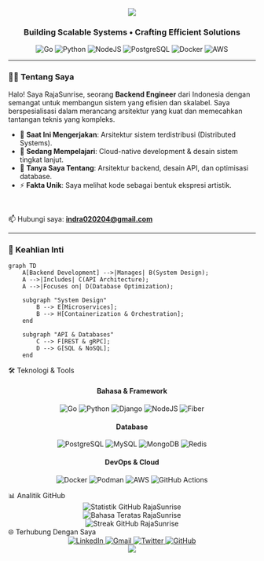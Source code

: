 <div align="center">
  <img src="https://capsule-render.vercel.app/api?type=waving&color=6C63FF&height=200&section=header&text=RajaSunrise&fontSize=80&fontColor=ffffff&animation=fadeIn&fontAlignY=40&desc=Backend%20Engineer&descSize=24&descAlignY=65"/>
</div>

<div align="center">
  <h3>Building Scalable Systems • Crafting Efficient Solutions</h3>
</div>

<div align="center">
  <img src="https://img.shields.io/badge/Go-00ADD8?style=for-the-badge&logo=go&logoColor=white" alt="Go">
  <img src="https://img.shields.io/badge/Python-3776AB?style=for-the-badge&logo=python&logoColor=white" alt="Python">
  <img src="https://img.shields.io/badge/Node.js-339933?style=for-the-badge&logo=nodedotjs&logoColor=white" alt="NodeJS">
  <img src="https://img.shields.io/badge/PostgreSQL-4169E1?style=for-the-badge&logo=postgresql&logoColor=white" alt="PostgreSQL">
  <img src="https://img.shields.io/badge/Docker-2496ED?style=for-the-badge&logo=docker&logoColor=white" alt="Docker">
  <img src="https://img.shields.io/badge/AWS-232F3E?style=for-the-badge&logo=amazonaws&logoColor=white" alt="AWS">
</div>

---

### 👨‍💻 Tentang Saya

Halo! Saya RajaSunrise, seorang **Backend Engineer** dari Indonesia dengan semangat untuk membangun sistem yang efisien dan skalabel. Saya berspesialisasi dalam merancang arsitektur yang kuat dan memecahkan tantangan teknis yang kompleks.

- 🔭 **Saat Ini Mengerjakan**: Arsitektur sistem terdistribusi (Distributed Systems).
- 🌱 **Sedang Mempelajari**: Cloud-native development & desain sistem tingkat lanjut.
- 💬 **Tanya Saya Tentang**: Arsitektur backend, desain API, dan optimisasi database.
- ⚡ **Fakta Unik**: Saya melihat kode sebagai bentuk ekspresi artistik.

<br>

📫 Hubungi saya: **indra020204@gmail.com**

---

### 🚀 Keahlian Inti

```mermaid
graph TD
    A[Backend Development] -->|Manages| B(System Design);
    A -->|Includes| C(API Architecture);
    A -->|Focuses on| D(Database Optimization);

    subgraph "System Design"
        B --> E[Microservices];
        B --> H[Containerization & Orchestration];
    end

    subgraph "API & Databases"
        C --> F[REST & gRPC];
        D --> G[SQL & NoSQL];
    end
```
🛠️ Teknologi & Tools
<div align="center">
<h4>Bahasa & Framework</h4>
<p>
<img src="https://img.shields.io/badge/Go-00ADD8?style=flat-square&logo=go&logoColor=white" alt="Go">
<img src="https://img.shields.io/badge/Python-3776AB?style=flat-square&logo=python&logoColor=white" alt="Python">
<img src="https://img.shields.io/badge/Django-3776AB?style=flat-square&logo=django&logoColor=white" alt="Django">
<img src="https://img.shields.io/badge/Node.js-339933?style=flat-square&logo=nodedotjs&logoColor=white" alt="NodeJS">
<img src="https://img.shields.io/badge/Fiber-00ADD8?style=flat-square&logo=go&logoColor=white" alt="Fiber">
</p>
<h4>Database</h4>
<p>
<img src="https://img.shields.io/badge/PostgreSQL-4169E1?style=flat-square&logo=postgresql&logoColor=white" alt="PostgreSQL">
<img src="https://img.shields.io/badge/MySQL-4479A1?style=flat-square&logo=mysql&logoColor=white" alt="MySQL">
<img src="https://img.shields.io/badge/MongoDB-47A248?style=flat-square&logo=mongodb&logoColor=white" alt="MongoDB">
<img src="https://img.shields.io/badge/Redis-DC382D?style=flat-square&logo=redis&logoColor=white" alt="Redis">
</p>
<h4>DevOps & Cloud</h4>
<p>
<img src="https://img.shields.io/badge/Docker-2496ED?style=flat-square&logo=docker&logoColor=white" alt="Docker">
<img src="https://img.shields.io/badge/Podman-326CE5?style=flat-square&logo=Podman&logoColor=white" alt="Podman">
<img src="https://img.shields.io/badge/AWS-232F3E?style=flat-square&logo=amazonaws&logoColor=white" alt="AWS">
<img src="https://img.shields.io/badge/GitHub_Actions-2088FF?style=flat-square&logo=githubactions&logoColor=white" alt="GitHub Actions">
</p>
</div>
📊 Analitik GitHub
<div align="center">
<img src="https://github-readme-stats.vercel.app/api?username=RajaSunrise&show_icons=true&theme=radical&hide_border=true&bg_color=0D1117&title_color=6C63FF&icon_color=FF6584" alt="Statistik GitHub RajaSunrise">
<br>
<img src="https://github-readme-stats.vercel.app/api/top-langs/?username=RajaSunrise&layout=compact&theme=radical&hide_border=true&bg_color=0D1117&title_color=6C63FF&langs_count=8" alt="Bahasa Teratas RajaSunrise">
<br>
<img src="https://github-readme-streak-stats.herokuapp.com/?user=RajaSunrise&theme=radical&hide_border=true&background=0D1117&stroke=6C63FF" alt="Streak GitHub RajaSunrise">
</div>
🌐 Terhubung Dengan Saya
<div align="center">
<a href="https://www.linkedin.com/in/indra-aryadi-961a98243">
<img src="https://img.shields.io/badge/LinkedIn-0A66C2?style=for-the-badge&logo=linkedin&logoColor=white" alt="LinkedIn">
</a>
<a href="mailto:indra020204@gmail.com">
<img src="https://img.shields.io/badge/Gmail-D14836?style=for-the-badge&logo=gmail&logoColor=white" alt="Gmail">
</a>
<a href="https://twitter.com/indra_aryadi">
<img src="https://img.shields.io/badge/Twitter-1DA1F2?style=for-the-badge&logo=twitter&logoColor=white" alt="Twitter">
</a>
<a href="https://github.com/RajaSunrise">
<img src="https://img.shields.io/badge/GitHub-181717?style=for-the-badge&logo=github&logoColor=white" alt="GitHub">
</a>
</div>
<div align="center">
<img src="https://capsule-render.vercel.app/api?type=waving&color=6C63FF&height=120&section=footer&reversal=true"/>
</div>

